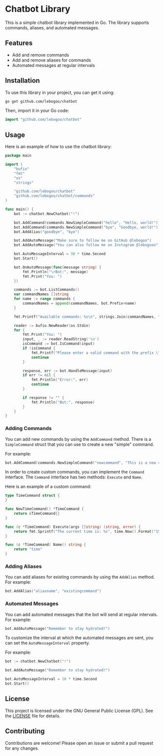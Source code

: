 # Chatbot Library

This is a simple chatbot library implemented in Go. The library supports commands, aliases, and automated messages.

## Features

- Add and remove commands
- Add and remove aliases for commands
- Automated messages at regular intervals

## Installation

To use this library in your project, you can get it using:

```sh
go get github.com/lebogoo/chatbot
```

Then, import it in your Go code:

```go
import "github.com/lebogoo/chatbot"
```

## Usage

Here is an example of how to use the chatbot library:

```go
package main

import (
    "bufio"
    "fmt"
    "os"
    "strings"

    "github.com/lebogoo/chatbot"
    "github.com/lebogoo/chatbot/commands"
)

func main() {
    bot := chatbot.NewChatbot("!")

    bot.AddCommand(commands.NewSimpleCommand("hello", "Hello, world!"))
    bot.AddCommand(commands.NewSimpleCommand("bye", "Goodbye, world!"))
    bot.AddAlias("goodbye", "bye")

    bot.AddAutoMessage("Make sure to follow me on GitHub @lebogoo")
    bot.AddAutoMessage("You can also follow me on Instagram @lebogooo")

    bot.AutoMessageInterval = 30 * time.Second
    bot.Start()

    bot.OnAutoMessage(func(message string) {
        fmt.Println("\rBot:", message)
        fmt.Print("You: ")
    })

    commands := bot.ListCommands()
    var commandNames []string
    for name := range commands {
        commandNames = append(commandNames, bot.Prefix+name)
    }

    fmt.Printf("Available commands: %s\n", strings.Join(commandNames, ", "))

    reader := bufio.NewReader(os.Stdin)
    for {
        fmt.Print("You: ")
        input, _ := reader.ReadString('\n')
        isCommand := bot.IsCommand(input)
        if !isCommand {
            fmt.Printf("Please enter a valid command with the prefix \"%s\"\n", bot.Prefix)
            continue
        }

        response, err := bot.HandleMessage(input)
        if err != nil {
            fmt.Println("Error:", err)
            continue
        }

        if response != "" {
            fmt.Println("Bot:", response)
        }
    }
}
```

### Adding Commands

You can add new commands by using the `AddCommand` method.
There is a `SimpleCommand` struct that you can use to create a new "simple" command.

For example:

```go
bot.AddCommand(commands.NewSimpleCommand("newcommand", "This is a new command!"))
```

In order to create custom commands, you can implement the `Command` interface.
The `Command` interface has two methods: `Execute` and `Name`.

Here is an example of a custom command:

```go
type TimeCommand struct {
}

func NewTimeCommand() *TimeCommand {
	return &TimeCommand{}
}

func (c *TimeCommand) Execute(args []string) (string, error) {
	return fmt.Sprintf("The current time is: %s", time.Now().Format("15:04:05")), nil
}

func (c *TimeCommand) Name() string {
	return "time"
}
```

### Adding Aliases

You can add aliases for existing commands by using the `AddAlias` method. For example:

```go
bot.AddAlias("aliasname", "existingcommand")
```

### Automated Messages

You can add automated messages that the bot will send at regular intervals. For example:

```go
bot.AddAutoMessage("Remember to stay hydrated!")
```

To customize the interval at which the automated messages are sent, you can set the `AutoMessageInterval` property.

For example:

```go
bot := chatbot.NewChatbot("!")

bot.AddAutoMessage("Remember to stay hydrated!")

bot.AutoMessageInterval = 10 * time.Second
bot.Start()
```

## License

This project is licensed under the GNU General Public License (GPL). See the [LICENSE](LICENSE) file for details.

## Contributing

Contributions are welcome! Please open an issue or submit a pull request for any changes.
